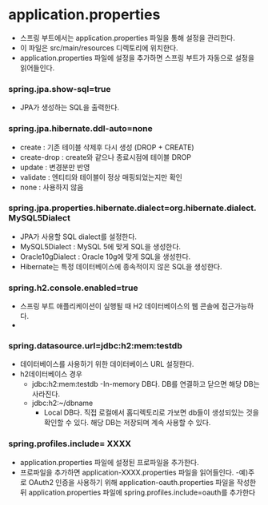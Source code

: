 # application.properties
- 스프링 부트에서는 application.properties 파일을 통해 설정을 관리한다.
- 이 파일은 src/main/resources 디렉토리에 위치한다.
- application.properties 파일에 설정을 추가하면 스프링 부트가 자동으로 설정을 읽어들인다.


### spring.jpa.show-sql=true
- JPA가 생성하는 SQL을 출력한다.

### spring.jpa.hibernate.ddl-auto=none
- create : 기존 테이블 삭제후 다시 생성 (DROP + CREATE)
- create-drop : create와 같으나 종료시점에 테이블 DROP
- update : 변경분만 반영
- validate : 엔티티와 테이블이 정상 매핑되었는지만 확인
- none : 사용하지 않음

### spring.jpa.properties.hibernate.dialect=org.hibernate.dialect.MySQL5Dialect
- JPA가 사용할 SQL dialect를 설정한다.
- MySQL5Dialect : MySQL 5에 맞게 SQL을 생성한다.
- Oracle10gDialect : Oracle 10g에 맞게 SQL을 생성한다.
- Hibernate는 특정 데이터베이스에 종속적이지 않은 SQL을 생성한다.

### spring.h2.console.enabled=true
- 스프링 부트 애플리케이션이 실행될 때 H2 데이터베이스의 웹 콘솔에 접근가능하다.
- 
### spring.datasource.url=jdbc:h2:mem:testdb
- 데이터베이스를 사용하기 위한 데이터베이스 URL 설정한다.
- h2데이터베이스 경우
  - jdbc:h2:mem:testdb
    -In-memory DB다. DB를 연결하고 닫으면 해당 DB는 사라진다.
  - jdbc:h2:~/dbname
    - Local DB다. 직접 로컬에서 홈디렉토리로 가보면 db들이 생성되있는 것을 확인할 수 있다.
    해당 DB는 저장되며 계속 사용할 수 있다.

### spring.profiles.include= XXXX
- application.properties 파일에 설정된 프로파일을 추가한다.
- 프로파일을 추가하면 application-XXXX.properties 파일을 읽어들인다.
  -예)주로 OAuth2 인증을 사용하기 위해 application-oauth.properties 파일을 작성한뒤 application.properties 파일에 spring.profiles.include=oauth를 추가한다
